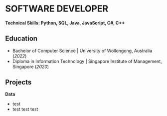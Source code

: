 # SOFTWARE DEVELOPER

#### Technical Skills: Python, SQL, Java, JavaScript, C#, C++

## Education
  - Bachelor of Computer Science | University of Wollongong, Australia (_2022_)
  - Diploma in Information Technology | Singapore Institute of Management, Singapore (_2020_)

## Projects
**Data**
- test
- test test test
 
